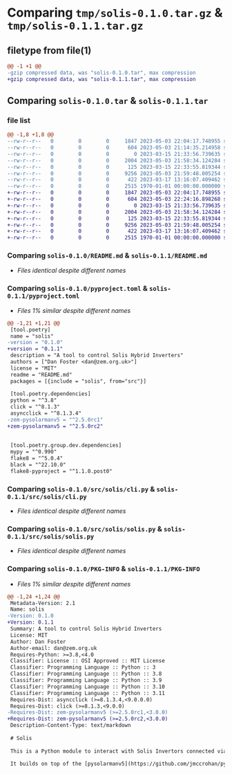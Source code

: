 # Comparing `tmp/solis-0.1.0.tar.gz` & `tmp/solis-0.1.1.tar.gz`

## filetype from file(1)

```diff
@@ -1 +1 @@
-gzip compressed data, was "solis-0.1.0.tar", max compression
+gzip compressed data, was "solis-0.1.1.tar", max compression
```

## Comparing `solis-0.1.0.tar` & `solis-0.1.1.tar`

### file list

```diff
@@ -1,8 +1,8 @@
--rw-r--r--   0        0        0     1847 2023-05-03 22:04:17.748955 solis-0.1.0/README.md
--rw-r--r--   0        0        0      604 2023-05-03 21:14:35.214958 solis-0.1.0/pyproject.toml
--rw-r--r--   0        0        0        0 2023-03-15 21:33:56.739635 solis-0.1.0/src/solis/__init__.py
--rw-r--r--   0        0        0     2004 2023-05-03 21:58:34.124284 solis-0.1.0/src/solis/cli.py
--rw-r--r--   0        0        0      125 2023-03-15 22:33:55.819344 solis-0.1.0/src/solis/exceptions.py
--rw-r--r--   0        0        0     9256 2023-05-03 21:59:48.005254 solis-0.1.0/src/solis/solis.py
--rw-r--r--   0        0        0      422 2023-03-17 13:16:07.409462 solis-0.1.0/src/solis/utils.py
--rw-r--r--   0        0        0     2515 1970-01-01 00:00:00.000000 solis-0.1.0/PKG-INFO
+-rw-r--r--   0        0        0     1847 2023-05-03 22:04:17.748955 solis-0.1.1/README.md
+-rw-r--r--   0        0        0      604 2023-05-03 22:24:16.898268 solis-0.1.1/pyproject.toml
+-rw-r--r--   0        0        0        0 2023-03-15 21:33:56.739635 solis-0.1.1/src/solis/__init__.py
+-rw-r--r--   0        0        0     2004 2023-05-03 21:58:34.124284 solis-0.1.1/src/solis/cli.py
+-rw-r--r--   0        0        0      125 2023-03-15 22:33:55.819344 solis-0.1.1/src/solis/exceptions.py
+-rw-r--r--   0        0        0     9256 2023-05-03 21:59:48.005254 solis-0.1.1/src/solis/solis.py
+-rw-r--r--   0        0        0      422 2023-03-17 13:16:07.409462 solis-0.1.1/src/solis/utils.py
+-rw-r--r--   0        0        0     2515 1970-01-01 00:00:00.000000 solis-0.1.1/PKG-INFO
```

### Comparing `solis-0.1.0/README.md` & `solis-0.1.1/README.md`

 * *Files identical despite different names*

### Comparing `solis-0.1.0/pyproject.toml` & `solis-0.1.1/pyproject.toml`

 * *Files 1% similar despite different names*

```diff
@@ -1,21 +1,21 @@
 [tool.poetry]
 name = "solis"
-version = "0.1.0"
+version = "0.1.1"
 description = "A tool to control Solis Hybrid Inverters"
 authors = ["Dan Foster <dan@zem.org.uk>"]
 license = "MIT"
 readme = "README.md"
 packages = [{include = "solis", from="src"}]
 
 [tool.poetry.dependencies]
 python = "^3.8"
 click = "^8.1.3"
 asyncclick = "^8.1.3.4"
-zem-pysolarmanv5 = "^2.5.0rc1"
+zem-pysolarmanv5 = "^2.5.0rc2"
 
 
 [tool.poetry.group.dev.dependencies]
 mypy = "^0.990"
 flake8 = "^5.0.4"
 black = "^22.10.0"
 flake8-pyproject = "^1.1.0.post0"
```

### Comparing `solis-0.1.0/src/solis/cli.py` & `solis-0.1.1/src/solis/cli.py`

 * *Files identical despite different names*

### Comparing `solis-0.1.0/src/solis/solis.py` & `solis-0.1.1/src/solis/solis.py`

 * *Files identical despite different names*

### Comparing `solis-0.1.0/PKG-INFO` & `solis-0.1.1/PKG-INFO`

 * *Files 1% similar despite different names*

```diff
@@ -1,24 +1,24 @@
 Metadata-Version: 2.1
 Name: solis
-Version: 0.1.0
+Version: 0.1.1
 Summary: A tool to control Solis Hybrid Inverters
 License: MIT
 Author: Dan Foster
 Author-email: dan@zem.org.uk
 Requires-Python: >=3.8,<4.0
 Classifier: License :: OSI Approved :: MIT License
 Classifier: Programming Language :: Python :: 3
 Classifier: Programming Language :: Python :: 3.8
 Classifier: Programming Language :: Python :: 3.9
 Classifier: Programming Language :: Python :: 3.10
 Classifier: Programming Language :: Python :: 3.11
 Requires-Dist: asyncclick (>=8.1.3.4,<9.0.0.0)
 Requires-Dist: click (>=8.1.3,<9.0.0)
-Requires-Dist: zem-pysolarmanv5 (>=2.5.0rc1,<3.0.0)
+Requires-Dist: zem-pysolarmanv5 (>=2.5.0rc2,<3.0.0)
 Description-Content-Type: text/markdown
 
 # Solis
 
 This is a Python module to interact with Solis Invertors connected via the Solarman v5 data loggers.
 
 It builds on top of the [pysolarmanv5](https://github.com/jmccrohan/pysolarmanv5/) module to provide structured data output that can be consumed without needing to the know the registers and data formats of the underlying device.
```

